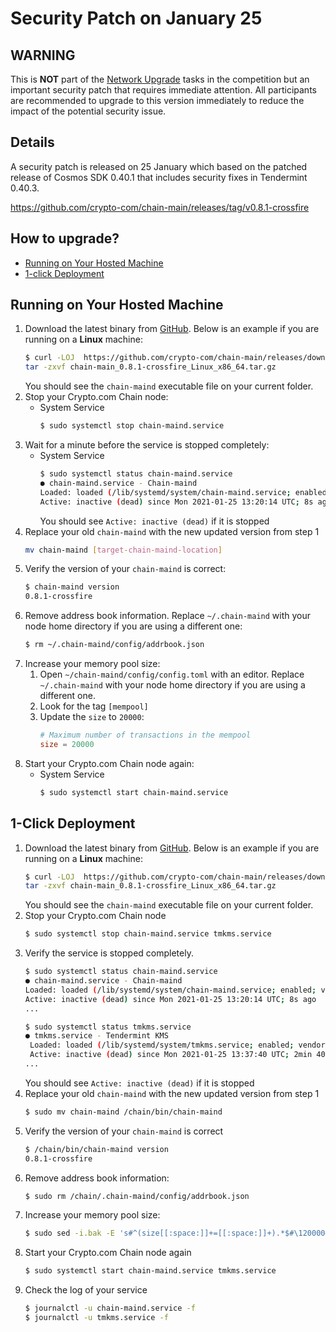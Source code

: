 # Security Patch on January 25

## WARNING
This is **NOT** part of the [Network Upgrade](https://blog.crypto.com/crypto-com-chain-crossfire-mainnet-dry-run-details#network-upgrade) tasks in the competition but an important security patch that requires immediate attention. All participants are recommended to upgrade to this version immediately to reduce the impact of the potential security issue.

## Details

A security patch is released on 25 January which based on the patched release of Cosmos SDK 0.40.1 that includes security fixes in Tendermint 0.40.3.

https://github.com/crypto-com/chain-main/releases/tag/v0.8.1-crossfire

## How to upgrade?

- [Running on Your Hosted Machine](#running-on-your-hosted-machine)
- [1-click Deployment](#1-click-deployment)

## Running on Your Hosted Machine

1. Download the latest binary from [GitHub](https://github.com/crypto-com/chain-main/releases/tag/v0.8.1-crossfire). Below is an example if you are running on a **Linux** machine:
    ```bash
    $ curl -LOJ  https://github.com/crypto-com/chain-main/releases/download/v0.8.1-crossfire/chain-main_0.8.1-crossfire_Linux_x86_64.tar.gz
    tar -zxvf chain-main_0.8.1-crossfire_Linux_x86_64.tar.gz
    ```
    You should see the `chain-maind` executable file on your current folder.
1. Stop your Crypto.com Chain node:
    - System Service
        ```bash
        $ sudo systemctl stop chain-maind.service
        ```
1. Wait for a minute before the service is stopped completely:
    - System Service
        ```bash
        $ sudo systemctl status chain-maind.service
        ● chain-maind.service - Chain-maind
        Loaded: loaded (/lib/systemd/system/chain-maind.service; enabled; vendor preset: enabled)
        Active: inactive (dead) since Mon 2021-01-25 13:20:14 UTC; 8s ago
        ```
        You should see `Active: inactive (dead)` if it is stopped
1. Replace your old `chain-maind` with the new updated version from step 1
    ```bash
    mv chain-maind [target-chain-maind-location]
    ```
1. Verify the version of your `chain-maind` is correct:
    ```bash
    $ chain-maind version
    0.8.1-crossfire
    ```
1. Remove address book information. Replace `~/.chain-maind` with your node home directory if you are using a different one:
    ```bash
    $ rm ~/.chain-maind/config/addrbook.json
    ```
1. Increase your memory pool size:
    1. Open `~/chain-maind/config/config.toml` with an editor. Replace `~/.chain-maind` with your node home directory if you are using a different one.
    1. Look for the tag `[mempool]`
    1. Update the `size` to `20000`:
        ```toml
        # Maximum number of transactions in the mempool
        size = 20000
        ```
1. Start your Crypto.com Chain node again:
    - System Service
        ```bash
        $ sudo systemctl start chain-maind.service
        ```

## 1-Click Deployment

1. Download the latest binary from [GitHub](https://github.com/crypto-com/chain-main/releases/tag/v0.8.1-crossfire). Below is an example if you are running on a **Linux** machine:
    ```bash
    $ curl -LOJ  https://github.com/crypto-com/chain-main/releases/download/v0.8.1-crossfire/chain-main_0.8.1-crossfire_Linux_x86_64.tar.gz
    tar -zxvf chain-main_0.8.1-crossfire_Linux_x86_64.tar.gz
    ```
    You should see the `chain-maind` executable file on your current folder.
1. Stop your Crypto.com Chain node
    ```bash
    $ sudo systemctl stop chain-maind.service tmkms.service
    ```
1. Verify the service is stopped completely.
    ```bash
    $ sudo systemctl status chain-maind.service
    ● chain-maind.service - Chain-maind
    Loaded: loaded (/lib/systemd/system/chain-maind.service; enabled; vendor preset: enabled)
    Active: inactive (dead) since Mon 2021-01-25 13:20:14 UTC; 8s ago
    ...

    $ sudo systemctl status tmkms.service
    ● tmkms.service - Tendermint KMS
     Loaded: loaded (/lib/systemd/system/tmkms.service; enabled; vendor preset: enabled)
     Active: inactive (dead) since Mon 2021-01-25 13:37:40 UTC; 2min 40s ago
    ...
    ```
    You should see `Active: inactive (dead)` if it is stopped
1. Replace your old `chain-maind` with the new updated version from step 1
    ```bash
    $ sudo mv chain-maind /chain/bin/chain-maind
    ```
1. Verify the version of your `chain-maind` is correct
    ```bash
    $ /chain/bin/chain-maind version
    0.8.1-crossfire
    ```
1. Remove address book information:
    ```bash
    $ sudo rm /chain/.chain-maind/config/addrbook.json
    ```
1. Increase your memory pool size:
    ```bash
    $ sudo sed -i.bak -E 's#^(size[[:space:]]+=[[:space:]]+).*$#\120000#' /chain/.chain-maind/config/config.toml
    ```
1. Start your Crypto.com Chain node again
    ```bash
    $ sudo systemctl start chain-maind.service tmkms.service
    ```
1. Check the log of your service
    ```bash
    $ journalctl -u chain-maind.service -f
    $ journalctl -u tmkms.service -f
    ```

